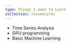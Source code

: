 ```yaml
---
type: Things I want to Learn
collection: resumecards
---
```


* Time Series Analysis
* GPU programming
* Basic Machine Learning
